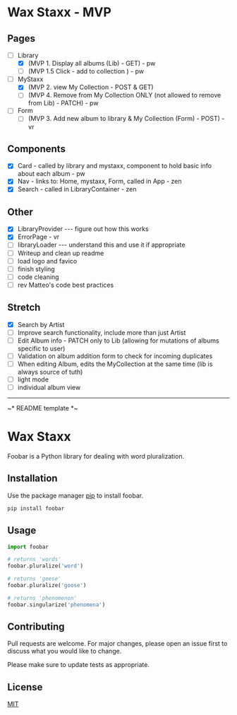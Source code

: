# Wax Staxx - MVP

## Pages
- [ ] Library
    - [x] (MVP 1. Display all albums (Lib) - GET) - pw
    - [ ] (MVP 1.5 Click - add to collection ) - pw
- [ ] MyStaxx
    - [x] (MVP 2. view My Collection - POST & GET) 
    - [ ] (MVP 4. Remove from My Collection ONLY (not allowed to remove from Lib) - PATCH) - pw
- [ ] Form
  - [ ] (MVP 3. Add new album to library & My Collection (Form) - POST) - vr

## Components
- [x] Card - called by library and mystaxx, component to hold basic info about each album - pw
- [x] Nav - links to: Home, mystaxx, Form, called in App - zen
- [x] Search - called in LibraryContainer - zen

## Other
- [x] LibraryProvider --- figure out how this works
- [x] ErrorPage - vr
- [ ] libraryLoader --- understand this and use it if appropriate
- [ ] Writeup and clean up readme
- [ ] load logo and favico
- [ ] finish styling
- [ ] code cleaning
- [ ] rev Matteo's code best practices

## Stretch
- [x]  Search by Artist
- [ ]  Improve search functionality, include more than just Artist
- [ ]  Edit Album info - PATCH only to Lib (allowing for mutations of albums specific to user)
- [ ]  Validation on album addition form to check for incoming duplicates
- [ ]  When editing Album, edits the MyCollection at the same time (lib is always source of tuth)
- [ ]  light mode
- [ ]  individual album view

------------
~* README template *~ 
# Wax Staxx

Foobar is a Python library for dealing with word pluralization.

## Installation

Use the package manager [pip](https://pip.pypa.io/en/stable/) to install foobar.

```bash
pip install foobar
```

## Usage

```python
import foobar

# returns 'words'
foobar.pluralize('word')

# returns 'geese'
foobar.pluralize('goose')

# returns 'phenomenon'
foobar.singularize('phenomena')
```

## Contributing

Pull requests are welcome. For major changes, please open an issue first
to discuss what you would like to change.

Please make sure to update tests as appropriate.

## License

[MIT](https://choosealicense.com/licenses/mit/)
